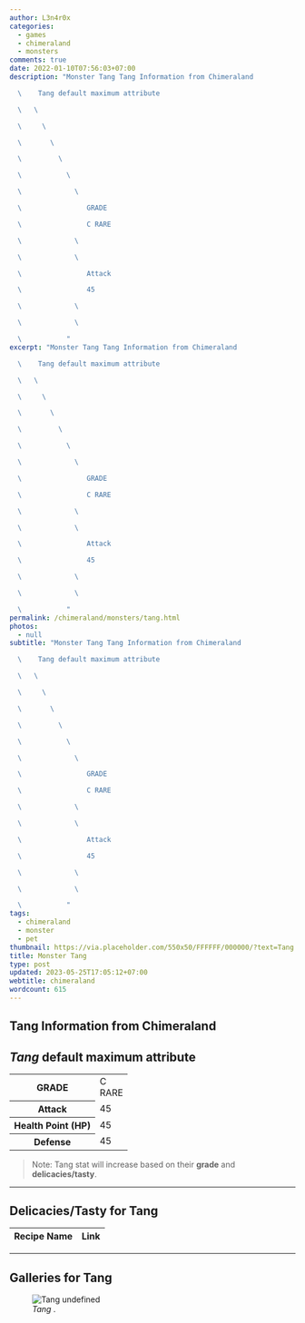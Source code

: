 ```yaml
---
author: L3n4r0x
categories:
  - games
  - chimeraland
  - monsters
comments: true
date: 2022-01-10T07:56:03+07:00
description: "Monster Tang Tang Information from Chimeraland

  \    Tang default maximum attribute

  \   \ 

  \     \ 

  \       \ 

  \         \ 

  \           \ 

  \             \ 

  \                GRADE

  \                C RARE

  \             \ 

  \             \ 

  \                Attack

  \                45

  \             \ 

  \             \ 

  \           "
excerpt: "Monster Tang Tang Information from Chimeraland

  \    Tang default maximum attribute

  \   \ 

  \     \ 

  \       \ 

  \         \ 

  \           \ 

  \             \ 

  \                GRADE

  \                C RARE

  \             \ 

  \             \ 

  \                Attack

  \                45

  \             \ 

  \             \ 

  \           "
permalink: /chimeraland/monsters/tang.html
photos:
  - null
subtitle: "Monster Tang Tang Information from Chimeraland

  \    Tang default maximum attribute

  \   \ 

  \     \ 

  \       \ 

  \         \ 

  \           \ 

  \             \ 

  \                GRADE

  \                C RARE

  \             \ 

  \             \ 

  \                Attack

  \                45

  \             \ 

  \             \ 

  \           "
tags:
  - chimeraland
  - monster
  - pet
thumbnail: https://via.placeholder.com/550x50/FFFFFF/000000/?text=Tang
title: Monster Tang
type: post
updated: 2023-05-25T17:05:12+07:00
webtitle: chimeraland
wordcount: 615
---
```


<link
  rel="stylesheet"
  href="https://rawcdn.githack.com/dimaslanjaka/Web-Manajemen/870a349/css/bootstrap-5-3-0-alpha3-wrapper.css"
/>
<section id="bootstrap-wrapper">
  <div data-bs-theme="dark">
    <h2>Tang Information from Chimeraland</h2>
    <h2 id="attribute"><i>Tang</i> default maximum attribute</h2>
    <div class="row">
      <div class="col mb-2">
        <div class="card">
          <div class="card-body">
            <table>
              <tr>
                <th>GRADE</th>
                <td>C <br /><span class="text-primary">RARE</span></td>
              </tr>
              <tr>
                <th>Attack</th>
                <td>45</td>
              </tr>
              <tr>
                <th>Health Point (HP)</th>
                <td>45</td>
              </tr>
              <tr>
                <th>Defense</th>
                <td>45</td>
              </tr>
            </table>
          </div>
        </div>
      </div>
    </div>
    <blockquote class="bd-callout bd-callout-warning">
      Note: Tang stat will increase based on their <b>grade</b> and
      <b>delicacies/tasty</b>.
    </blockquote>
    <hr />
    <h2 id="delicacies">Delicacies/Tasty for Tang</h2>
    <div class="card">
      <div class="card-body">
        <div class="table-responsive">
          <table class="table table-striped">
            <thead>
              <tr>
                <th>Recipe Name</th>
                <th>Link</th>
              </tr>
            </thead>
            <tbody></tbody>
          </table>
        </div>
      </div>
    </div>
    <hr />
    <div id="gallery">
      <h2>Galleries for Tang</h2>
      <div class="row">
        <div class="col-lg-6 col-12">
          <figure>
            <img
              src="https://www.webmanajemen.com/undefined"
              alt="Tang undefined"
            />
            <figcaption style="word-wrap: break-word"><i>Tang</i> .</figcaption>
          </figure>
        </div>
      </div>
    </div>
  </div>
</section>